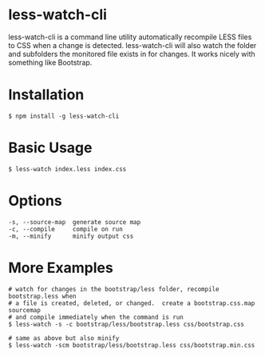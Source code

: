 less-watch-cli
==============

less-watch-cli is a command line utility automatically recompile LESS files to CSS when a change is detected.  less-watch-cli will also watch the folder and subfolders the monitored file exists in for changes.  It works nicely with something like Bootstrap.

# Installation

```
$ npm install -g less-watch-cli
```

# Basic Usage

```
$ less-watch index.less index.css
```

# Options

```
-s, --source-map  generate source map
-c, --compile     compile on run
-m, --minify      minify output css
```

# More Examples

```
# watch for changes in the bootstrap/less folder, recompile bootstrap.less when
# a file is created, deleted, or changed.  create a bootstrap.css.map sourcemap
# and compile immediately when the command is run
$ less-watch -s -c bootstrap/less/bootstrap.less css/bootstrap.css

# same as above but also minify
$ less-watch -scm bootstrap/less/bootstrap.less css/bootstrap.min.css
